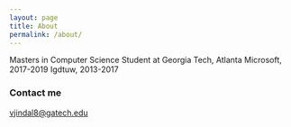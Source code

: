 ```yaml
---
layout: page
title: About
permalink: /about/
---
```


Masters in Computer Science Student at Georgia Tech, Atlanta
Microsoft, 2017-2019
Igdtuw, 2013-2017

### Contact me

[vjindal8@gatech.edu](mailto:vjindal8@gatech.edu)
